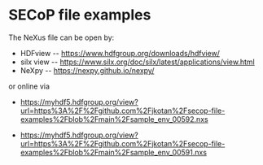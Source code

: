 # SECoP file examples

The NeXus file can be open by:

- HDFview  -- https://www.hdfgroup.org/downloads/hdfview/
- silx view -- https://www.silx.org/doc/silx/latest/applications/view.html
- NeXpy -- https://nexpy.github.io/nexpy/

or online via

  - https://myhdf5.hdfgroup.org/view?url=https%3A%2F%2Fgithub.com%2Fjkotan%2Fsecop-file-examples%2Fblob%2Fmain%2Fsample_env_00592.nxs

  - https://myhdf5.hdfgroup.org/view?url=https%3A%2F%2Fgithub.com%2Fjkotan%2Fsecop-file-examples%2Fblob%2Fmain%2Fsample_env_00591.nxs
